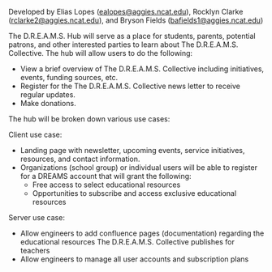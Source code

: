 Developed by Elias Lopes (ealopes@aggies.ncat.edu), Rocklyn Clarke (rclarke2@aggies.ncat.edu), and Bryson Fields (bafields1@aggies.ncat.edu)

The D.R.E.A.M.S. Hub will serve as a place for students, parents, potential patrons, and other interested parties to 
learn about The D.R.E.A.M.S. Collective. The hub will allow users to do the following:
  - View a brief overview of The D.R.E.A.M.S. Collective including initiatives, events, funding sources, etc.
  - Register for the The D.R.E.A.M.S. Collective news letter to receive regular updates.
  - Make donations.

The hub will be broken down various use cases:

Client use case:
  - Landing page with newsletter, upcoming events, service initiatives, resources, and contact information.
  - Organizations (school group) or individual users will be able to register for a DREAMS account that will grant the following:
      - Free access to select educational resources
      - Opportunities to subscribe and access exclusive educational resources
   
Server use case:
  - Allow engineers to add confluence pages (documentation) regarding the educational resources The D.R.E.A.M.S. Collective publishes     for teachers
  - Allow engineers to manage all user accounts and subscription plans
